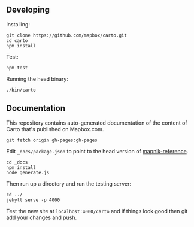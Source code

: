 ## Developing

Installing:

    git clone https://github.com/mapbox/carto.git
    cd carto
    npm install

Test:

    npm test

Running the head binary:

    ./bin/carto

## Documentation

This repository contains auto-generated documentation of the content of Carto
that's published on Mapbox.com.

    git fetch origin gh-pages:gh-pages

Edit `_docs/package.json` to point to the head version of [mapnik-reference](https://github.com/mapnik/mapnik-reference).

    cd _docs
    npm install
    node generate.js

Then run up a directory and run the testing server:

    cd ../
    jekyll serve -p 4000

Test the new site at `localhost:4000/carto` and if things look good then git add your changes and push.
